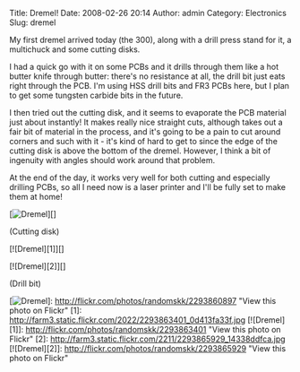 Title: Dremel!
Date: 2008-02-26 20:14
Author: admin
Category: Electronics
Slug: dremel

My first dremel arrived today (the 300), along with a drill press stand
for it, a multichuck and some cutting disks.

I had a quick go with it on some PCBs and it drills through them like a
hot butter knife through butter: there's no resistance at all, the drill
bit just eats right through the PCB. I'm using HSS drill bits and FR3
PCBs here, but I plan to get some tungsten carbide bits in the future.

I then tried out the cutting disk, and it seems to evaporate the PCB
material just about instantly! It makes really nice straight cuts,
although takes out a fair bit of material in the process, and it's going
to be a pain to cut around corners and such with it - it's kind of hard
to get to since the edge of the cutting disk is above the bottom of the
dremel. However, I think a bit of ingenuity with angles should work
around that problem.

At the end of the day, it works very well for both cutting and
especially drilling PCBs, so all I need now is a laser printer and I'll
be fully set to make them at home!

[![Dremel][]][]

(Cutting disk)

[![Dremel][1]][]

[![Dremel][2]][]

(Drill bit)

  [Dremel]: http://farm4.static.flickr.com/3109/2293860897_5876cd5eab.jpg
  [![Dremel][]]: http://flickr.com/photos/randomskk/2293860897
    "View this photo on Flickr"
  [1]: http://farm3.static.flickr.com/2022/2293863401_0d413fa33f.jpg
  [![Dremel][1]]: http://flickr.com/photos/randomskk/2293863401
    "View this photo on Flickr"
  [2]: http://farm3.static.flickr.com/2211/2293865929_14338ddfca.jpg
  [![Dremel][2]]: http://flickr.com/photos/randomskk/2293865929
    "View this photo on Flickr"
